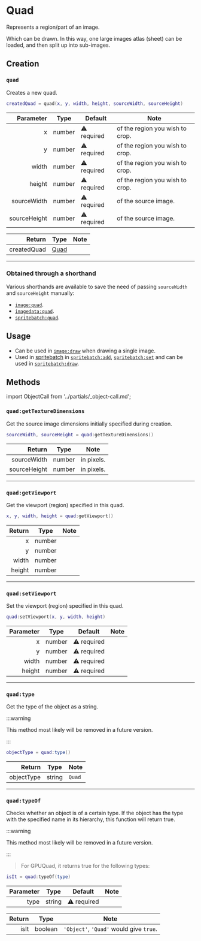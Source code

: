 
# Quad

Represents a region/part of an image.

Which can be drawn. In this way, one large images atlas (sheet) can be loaded, and then split up into sub-images.

## Creation

### `quad`

Creates a new quad.

```lua
createdQuad = quad(x, y, width, height, sourceWidth, sourceHeight)
```

|    Parameter | Type   | Default     | Note                            |
|-------------:|--------|-------------|---------------------------------|
|            x | number | ⚠️ required | of the region you wish to crop. |
|            y | number | ⚠️ required | of the region you wish to crop. |
|        width | number | ⚠️ required | of the region you wish to crop. |
|       height | number | ⚠️ required | of the region you wish to crop. |
|  sourceWidth | number | ⚠️ required | of the source image.            |
| sourceHeight | number | ⚠️ required | of the source image.            |

|      Return | Type   | Note |
|------------:|--------|------|
| createdQuad | [Quad] |      |

---

### Obtained through a shorthand

Various shorthands are available to save the need of passing `sourceWidth` and `sourceHeight` manually:

- [`image:quad`](./image#imagequad).
- [`imagedata:quad`](./imagedata#imagedataquad).
- [`spritebatch:quad`](./sprtebatch#spritebatchquad).

## Usage

- Can be used in [`image:draw`](./image#imagedraw) when drawing a single image.
- Used in [spritebatch](./spritebatch) in [`spritebatch:add`](./spritebatch#spritebatchadd),
[`spritebatch:set`](./spritebatch#spritebatchset) and can be used in [`spritebatch:draw`](./spritebatch#spritebatchdraw).

## Methods

import ObjectCall from '../partials/_object-call.md';

<ObjectCall />

### `quad:getTextureDimensions`

Get the source image dimensions initially specified during creation.

```lua
sourceWidth, sourceHeight = quad:getTextureDimensions()
```

|       Return | Type   | Note       |
|-------------:|--------|------------|
|  sourceWidth | number | in pixels. |
| sourceHeight | number | in pixels. |

---

### `quad:getViewport`

Get the viewport (region) specified in this quad.

```lua
x, y, width, height = quad:getViewport()
```

| Return | Type   | Note |
|-------:|--------|------|
|      x | number |      |
|      y | number |      |
|  width | number |      |
| height | number |      |

---

### `quad:setViewport`

Set the viewport (region) specified in this quad.

```lua
quad:setViewport(x, y, width, height)
```

| Parameter | Type   | Default     | Note |
|----------:|--------|-------------|------|
|         x | number | ⚠️ required |      |
|         y | number | ⚠️ required |      |
|     width | number | ⚠️ required |      |
|    height | number | ⚠️ required |      |

---

### `quad:type`

Get the type of the object as a string.

:::warning

This method most likely will be removed in a future version.

:::

```lua
objectType = quad:type()
```

|     Return | Type   | Note   |
|-----------:|--------|--------|
| objectType | string | `Quad` |

---

### `quad:typeOf`

Checks whether an object is of a certain type. If the object has the type with the specified name in its hierarchy, this function will return true.

:::warning

This method most likely will be removed in a future version.

:::

> For GPUQuad, it returns true for the following types: 

```lua
isIt = quad:typeOf(type)
```

| Parameter | Type   | Default     | Note |
|----------:|--------|-------------|------|
|      type | string | ⚠️ required |      |

| Return | Type    | Note                                    |
|-------:|---------|-----------------------------------------|
|   isIt | boolean | `'Object'`, `'Quad'` would give `true`. |

[Quad]: #
